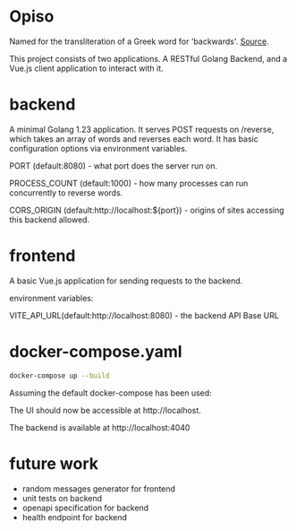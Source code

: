 # Opiso

Named for the transliteration of a Greek word for 'backwards'. [Source](https://glosbe.com/en/grc/backwards).

This project consists of two applications. A RESTful Golang Backend, and a Vue.js client application to interact with it.

# backend
A minimal Golang 1.23 application. It serves POST requests on /reverse, which takes an array of words and reverses each word. It has basic configuration options via environment variables.

PORT (default:8080) - what port does the server run on.

PROCESS_COUNT (default:1000) - how many processes can run concurrently to reverse words. 

CORS_ORIGIN (default:http://localhost:${port}) - origins of sites accessing this backend allowed. 


# frontend
A basic Vue.js application for sending requests to the backend.

environment variables:

VITE_API_URL(default:http://localhost:8080) - the backend API Base URL

# docker-compose.yaml
```bash
docker-compose up --build
```

Assuming the default docker-compose has been used:

The UI should now be accessible at http://localhost.

The backend is available at http://localhost:4040

# future work
- random messages generator for frontend
- unit tests on backend
- openapi specification for backend
- health endpoint for backend